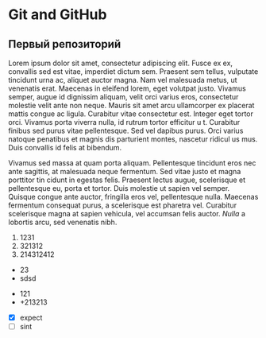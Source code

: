 # Git and GitHub

## Первый репозиторий

Lorem ipsum dolor sit amet, consectetur adipiscing elit. Fusce ex ex, convallis sed est vitae, imperdiet dictum sem.
Praesent sem tellus,
vulputate tincidunt urna ac, aliquet auctor magna. Nam vel malesuada metus, ut venenatis erat. Maecenas in eleifend
lorem, eget volutpat justo.
Vivamus semper, augue id dignissim aliquam, velit orci varius eros, consectetur molestie velit ante non neque. Mauris
sit amet arcu ullamcorper ex
placerat mattis congue ac ligula. Curabitur vitae consectetur est. Integer eget tortor orci. Vivamus porta viverra
nulla, id rutrum tortor efficitur u
t. Curabitur finibus sed purus vitae pellentesque. Sed vel dapibus purus. Orci varius natoque penatibus et magnis dis
parturient montes, nascetur ridicul
us mus. Duis convallis id felis at bibendum.

Vivamus sed massa at quam porta aliquam. Pellentesque tincidunt eros nec ante sagittis, at malesuada neque fermentum.
Sed vitae justo et magna porttitor tin
cidunt in egestas felis. Praesent lectus augue, scelerisque et pellentesque eu, porta et tortor. Duis molestie ut sapien
vel semper. Quisque congue ante auctor,
fringilla eros vel, pellentesque nulla. Maecenas fermentum consequat purus, a scelerisque est pharetra vel. Curabitur
scelerisque magna at sapien vehicula, vel
accumsan felis auctor. *Nulla* a lobortis arcu, sed venenatis nibh.

1. 1231
2. 321312
3. 214312412

* 23
* sdsd

+ 121
+ +213213
- [x]  expect
- [ ]  sint 